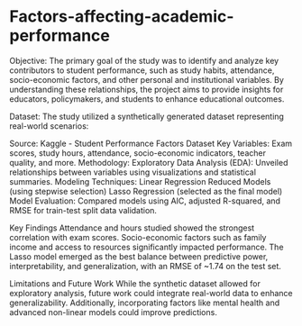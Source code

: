 # Factors-affecting-academic-performance
Objective:
The primary goal of the study was to identify and analyze key contributors to student performance, such as study habits, attendance, socio-economic factors, and other personal and institutional variables. By understanding these relationships, the project aims to provide insights for educators, policymakers, and students to enhance educational outcomes.

Dataset:
The study utilized a synthetically generated dataset representing real-world scenarios:

Source: Kaggle - Student Performance Factors Dataset
Key Variables: Exam scores, study hours, attendance, socio-economic indicators, teacher quality, and more.
Methodology:
Exploratory Data Analysis (EDA): Unveiled relationships between variables using visualizations and statistical summaries.
Modeling Techniques:
Linear Regression
Reduced Models (using stepwise selection)
Lasso Regression (selected as the final model)
Model Evaluation: Compared models using AIC, adjusted R-squared, and RMSE for train-test split data validation.

Key Findings
Attendance and hours studied showed the strongest correlation with exam scores.
Socio-economic factors such as family income and access to resources significantly impacted performance.
The Lasso model emerged as the best balance between predictive power, interpretability, and generalization, with an RMSE of ~1.74 on the test set.

Limitations and Future Work
While the synthetic dataset allowed for exploratory analysis, future work could integrate real-world data to enhance generalizability. Additionally, incorporating factors like mental health and advanced non-linear models could improve predictions.
